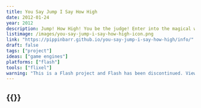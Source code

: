 ```yaml
---
title: You Say Jump I Say How High
date: 2012-01-24
year: 2012
description: Jump! How High! You be the judge! Enter into the magical world of adjusting physics parameters! Just like a programmer! Grow dark with rage! Feel light with elation! Ride the jagged waves of numbers! And collect some coins and stars while you’re at it!
listimage: /images/you-say-jump-i-say-how-high-icon.png
link: "https://pippinbarr.github.io/you-say-jump-i-say-how-high/info/"
draft: false
tags: ["project"]
ideas: ["game engines"]
platforms: ["flash"]
tools: ["flixel"]
warning: "This is a Flash project and Flash has been discontinued. View the game's page for more information."
---
```


## {{<param title >}}
